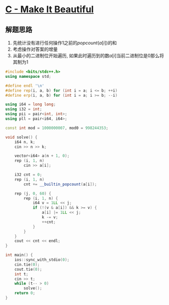 # [C - Make It Beautiful](https://codeforces.com/contest/2118/problem/C)

## 解题思路

1. 先统计没有进行任何操作1之前的$popcount(a[i])$的和
2. 考虑操作对答案的增量
3. 从最小的二进制位开始遍历, 如果此时遍历到的数$a[i]$当前二进制位是$0$那么将其制为$1$

```cpp
#include <bits/stdc++.h>
using namespace std;

#define endl '\n'
#define rep(i, a, b) for (int i = a; i <= b; ++i)
#define erp(i, a, b) for (int i = a; i >= b; --i)

using i64 = long long;
using i32 = int;
using pii = pair<int, int>;
using pll = pair<i64, i64>;

const int mod = 1000000007, mod0 = 998244353;

void solve() {
    i64 n, k;
    cin >> n >> k;

    vector<i64> a(n + 1, 0);
    rep (i, 1, n)
        cin >> a[i];

    i32 cnt = 0;
    rep (i, 1, n)
        cnt += __builtin_popcount(a[i]);

    rep (j, 0, 60) {
        rep (i, 1, n) {
            i64 v = 1LL << j;
            if (!(v & a[i]) && k >= v) {
                a[i] |= 1LL << j;
                k -= v;
                ++cnt;
            }
        }
    }
    cout << cnt << endl;
}

int main() {
    ios::sync_with_stdio(0);
    cin.tie(0);
    cout.tie(0);
    int t;
    cin >> t;
    while (t-- > 0)
        solve();
    return 0;
}
```

